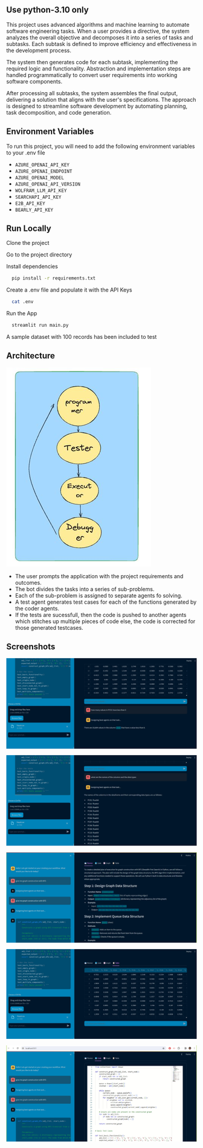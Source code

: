 ## Use python-3.10 only

This project uses advanced algorithms and machine learning to automate software engineering tasks. When a user provides a directive, the system analyzes the overall objective and decomposes it into a series of tasks and subtasks. Each subtask is defined to improve efficiency and effectiveness in the development process.

The system then generates code for each subtask, implementing the required logic and functionality. Abstraction and implementation steps are handled programmatically to convert user requirements into working software components.

After processing all subtasks, the system assembles the final output, delivering a solution that aligns with the user's specifications. The approach is designed to streamline software development by automating planning, task decomposition, and code generation.


## Environment Variables

To run this project, you will need to add the following environment variables to your .env file 


- `AZURE_OPENAI_API_KEY`
- `AZURE_OPENAI_ENDPOINT`
- `AZURE_OPENAI_MODEL`
- `AZURE_OPENAI_API_VERSION`
- `WOLFRAM_LLM_API_KEY`
- `SEARCHAPI_API_KEY`
- `E2B_API_KEY`
- `BEARLY_API_KEY`


## Run Locally

Clone the project


Go to the project directory


Install dependencies

```bash
  pip install -r requirements.txt
```

Create a .env file and populate it with the API Keys

```bash
  cat .env
```
Run the App

```bash
  streamlit run main.py
```

A sample dataset with 100 records has been included to test

## Architecture

![App Screenshot](/screenshots/Workflow1.jpg)
- The user prompts the application with the project requirements and outcomes. 
- The bot divides the tasks into a series of sub-problems. 
- Each of the sub-problem is assigned to separate agents fo solving. 
- A test agent generates test cases for each of the functions generated by the coder agents. 
- If the tests are sucessfull, then the code is pushed to another agents which stitches up multiple pieces of code else, the code is corrected for those generated testcases. 

## Screenshots

![App Screenshot](/screenshots/s1.jpg)

![App Screenshot](/screenshots/s2.jpg)

![App Screenshot](/screenshots/s3.jpg)

![App Screenshot](/screenshots/s4.jpg)

![App Screenshot](/screenshots/s5.jpg)
